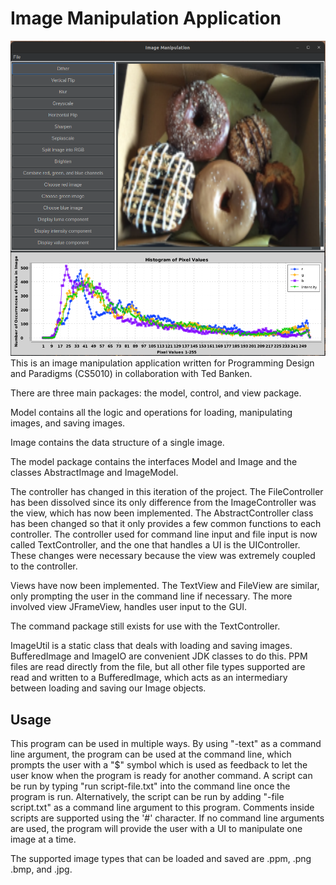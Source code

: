 # Image Manipulation Application
![alt text](https://github.com/Brian-T-Horner/Image-Manipulation-App/blob/eced645b9350fd623a6a2008baeefde2b398fac0/res/ScreenShot%20of%20Program%20with%20Image.png)
This is an image manipulation application written for Programming Design and Paradigms (CS5010) in collaboration with Ted Banken.

There are three main packages: the model, control, and view package.

Model contains all the logic and operations for loading, 
manipulating images, and saving images.

Image contains the data structure of a single image.

The model package contains the interfaces Model and Image and the
classes AbstractImage and ImageModel.

The controller has changed in this iteration of the project. The FileController has been dissolved
since its only difference from the ImageController was the view, which has now been implemented.
The AbstractController class has been changed so that it only provides a few common functions to 
each controller. The controller used for command line input and file input is now called
TextController, and the one that handles a UI is the UIController. These changes were necessary because the view
was extremely coupled to the controller.

Views have now been implemented. The TextView and FileView are similar, only prompting the user in
the command line if necessary. The more involved view JFrameView, handles user input to the GUI.

The command package still exists for use with the TextController.

ImageUtil is a static class that deals with loading and saving images.
BufferedImage and ImageIO are convenient JDK classes to do this. 
PPM files are read directly from the file, but all other file types supported
are read and written to a BufferedImage, which acts as an intermediary between
loading and saving our Image objects.

## Usage

This program can be used in multiple ways. By using "-text" as a command line argument,
the program can be used at the command line, which prompts the user with a "$" symbol which is used
as feedback to let the user know when the program is ready for another
command. A script can be run by typing "run script-file.txt" into
the command line once the program is run. 
Alternatively, the script can be run by adding "-file script.txt"
as a command line argument to this program. Comments inside scripts are
supported using the '#' character. If no command line arguments are used,
the program will provide the user with a UI to manipulate one image at a time.

The supported image types that can be loaded and saved are .ppm, .png
.bmp, and .jpg.

